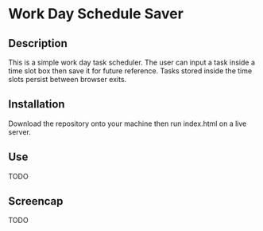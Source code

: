 # Work Day Schedule Saver
## Description
This is a simple work day task scheduler. The user can input a task inside a time slot box then save it for future reference. Tasks stored inside the time slots persist between browser exits.

## Installation
Download the repository onto your machine then run index.html on a live server.

## Use
TODO

## Screencap
TODO
